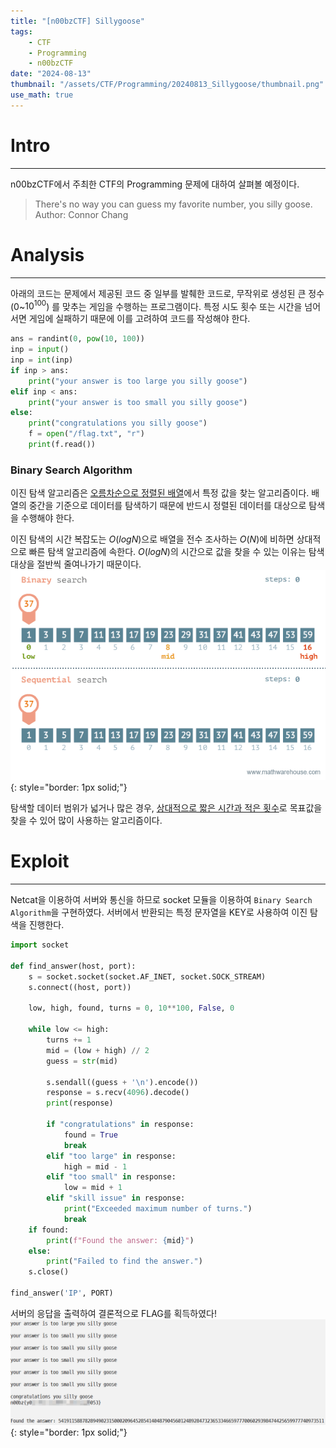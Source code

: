 ```yaml
---
title: "[n00bzCTF] Sillygoose"
tags:
    - CTF
    - Programming
    - n00bzCTF
date: "2024-08-13"
thumbnail: "/assets/CTF/Programming/20240813_Sillygoose/thumbnail.png"
use_math: true
---
```


# Intro
---
n00bzCTF에서 주최한 CTF의 Programming 문제에 대하여 살펴볼 예정이다.
> There's no way you can guess my favorite number, you silly goose. Author: Connor Chang

# Analysis
---
아래의 코드는 문제에서 제공된 코드 중 일부를 발췌한 코드로, 무작위로 생성된 큰 정수(0~$10^{100}$) 를 맞추는 게임을 수행하는 프로그램이다.
특정 시도 횟수 또는 시간을 넘어서면 게임에 실패하기 때문에 이를 고려하여 코드를 작성해야 한다.
```Python
ans = randint(0, pow(10, 100))
inp = input()
inp = int(inp)
if inp > ans:
    print("your answer is too large you silly goose")
elif inp < ans:
    print("your answer is too small you silly goose")
else:
    print("congratulations you silly goose")
    f = open("/flag.txt", "r")
    print(f.read())
```

### Binary Search Algorithm
이진 탐색 알고리즘은 <u>오름차순으로 정렬된 배열</u>에서 특정 값을 찾는 알고리즘이다. 배열의 중간을 기준으로 데이터를 탐색하기 때문에 반드시 정렬된 데이터를 대상으로 탐색을 수행해야 한다.

이진 탐색의 시간 복잡도는 $O(logN)$으로 배열을 전수 조사하는 $O(N)$에 비하면 상대적으로 빠른 탐색 알고리즘에 속한다.
$O(logN)$의 시간으로 값을 찾을 수 있는 이유는 탐색 대상을 절반씩 줄여나가기 때문이다.
![Binary Search](/assets/CTF/Programming/20240813_Sillygoose/01_analysis_1.gif){: style="border: 1px solid;"}

탐색할 데이터 범위가 넓거나 많은 경우, <u>상대적으로 짧은 시간과 적은 횟수</u>로 목표값을 찾을 수 있어 많이 사용하는 알고리즘이다.

# Exploit
---
Netcat을 이용하여 서버와 통신을 하므로 socket 모듈을 이용하여 `Binary Search Algorithm`을 구현하였다. 서버에서 반환되는 특정 문자열을 KEY로 사용하여 이진 탐색을 진행한다.
```Python
import socket

def find_answer(host, port):
    s = socket.socket(socket.AF_INET, socket.SOCK_STREAM)
    s.connect((host, port))

    low, high, found, turns = 0, 10**100, False, 0
    
    while low <= high:
        turns += 1
        mid = (low + high) // 2
        guess = str(mid)

        s.sendall((guess + '\n').encode())
        response = s.recv(4096).decode()
        print(response)

        if "congratulations" in response:
            found = True
            break
        elif "too large" in response:
            high = mid - 1
        elif "too small" in response:
            low = mid + 1
        elif "skill issue" in response:
            print("Exceeded maximum number of turns.")
            break
    if found:
        print(f"Found the answer: {mid}")
    else:
        print("Failed to find the answer.")
    s.close()

find_answer('IP', PORT)
```

서버의 응답을 출력하여 결론적으로 FLAG를 획득하였다!
![FLAG](/assets/CTF/Programming/20240813_Sillygoose/02_exploit_1.png){: style="border: 1px solid;"}
